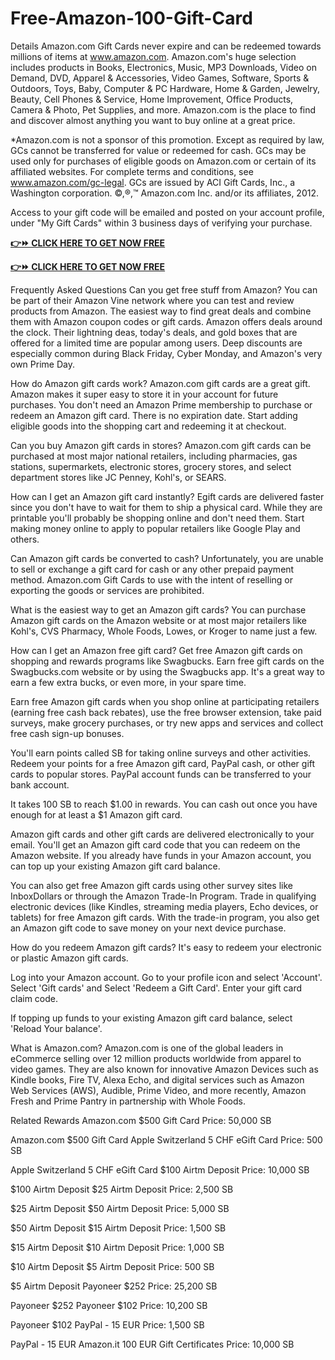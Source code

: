 # Free-Amazon-100-Gift-Card
Details
Amazon.com Gift Cards never expire and can be redeemed towards millions of items at www.amazon.com. Amazon.com's huge selection includes products in Books, Electronics, Music, MP3 Downloads, Video on Demand, DVD, Apparel & Accessories, Video Games, Software, Sports & Outdoors, Toys, Baby, Computer & PC Hardware, Home & Garden, Jewelry, Beauty, Cell Phones & Service, Home Improvement, Office Products, Camera & Photo, Pet Supplies, and more. Amazon.com is the place to find and discover almost anything you want to buy online at a great price.

*Amazon.com is not a sponsor of this promotion. Except as required by law, GCs cannot be transferred for value or redeemed for cash. GCs may be used only for purchases of eligible goods on Amazon.com or certain of its affiliated websites. For complete terms and conditions, see www.amazon.com/gc-legal. GCs are issued by ACI Gift Cards, Inc., a Washington corporation. ©,®,™ Amazon.com Inc. and/or its affiliates, 2012.

Access to your gift code will be emailed and posted on your account profile, under "My Gift Cards" within 3 business days of verifying your purchase.

**[👉⏩ CLICK HERE TO GET NOW FREE](https://proofferzoness.com//Amazon)**

**[👉⏩ CLICK HERE TO GET NOW FREE](https://proofferzoness.com//Amazon)**

Frequently Asked Questions
Can you get free stuff from Amazon?
You can be part of their Amazon Vine network where you can test and review products from Amazon. The easiest way to find great deals and combine them with Amazon coupon codes or gift cards. Amazon offers deals around the clock. Their lightning deas, today's deals, and gold boxes that are offered for a limited time are popular among users. Deep discounts are especially common during Black Friday, Cyber Monday, and Amazon's very own Prime Day.


How do Amazon gift cards work?
Amazon.com gift cards are a great gift. Amazon makes it super easy to store it in your account for future purchases. You don't need an Amazon Prime membership to purchase or redeem an Amazon gift card. There is no expiration date. Start adding eligible goods into the shopping cart and redeeming it at checkout.


Can you buy Amazon gift cards in stores?
Amazon.com gift cards can be purchased at most major national retailers, including pharmacies, gas stations, supermarkets, electronic stores, grocery stores, and select department stores like JC Penney, Kohl's, or SEARS.


How can I get an Amazon gift card instantly?
Egift cards are delivered faster since you don't have to wait for them to ship a physical card. While they are printable you'll probably be shopping online and don't need them. Start making money online to apply to popular retailers like Google Play and others.


Can Amazon gift cards be converted to cash?
Unfortunately, you are unable to sell or exchange a gift card for cash or any other prepaid payment method. Amazon.com Gift Cards to use with the intent of reselling or exporting the goods or services are prohibited.


What is the easiest way to get an Amazon gift cards?
You can purchase Amazon gift cards on the Amazon website or at most major retailers like Kohl's, CVS Pharmacy, Whole Foods, Lowes, or Kroger to name just a few. 


How can I get an Amazon free gift card?
Get free Amazon gift cards on shopping and rewards programs like Swagbucks. Earn free gift cards on the Swagbucks.com website or by using the Swagbucks app. It's a great way to earn a few extra bucks, or even more, in your spare time.

Earn free Amazon gift cards when you shop online at participating retailers (earning free cash back rebates), use the free browser extension, take paid surveys, make grocery purchases, or try new apps and services and collect free cash sign-up bonuses.

You'll earn points called SB for taking online surveys and other activities. Redeem your points for a free Amazon gift card, PayPal cash, or other gift cards to popular stores. PayPal account funds can be transferred to your bank account.

It takes 100 SB to reach $1.00 in rewards. You can cash out once you have enough for at least a $1 Amazon gift card.

Amazon gift cards and other gift cards are delivered electronically to your email. You'll get an Amazon gift card code that you can redeem on the Amazon website. If you already have funds in your Amazon account, you can top up your existing Amazon gift card balance.

You can also get free Amazon gift cards using other survey sites like InboxDollars or through the Amazon Trade-In Program. Trade in qualifying electronic devices (like Kindles, streaming media players, Echo devices, or tablets) for free Amazon gift cards. With the trade-in program, you also get an Amazon gift code to save money on your next device purchase.


How do you redeem Amazon gift cards?
It's easy to redeem your electronic or plastic Amazon gift cards.

Log into your Amazon account.
Go to your profile icon and select 'Account'.
Select 'Gift cards' and Select 'Redeem a Gift Card'.
Enter your gift card claim code.

If topping up funds to your existing Amazon gift card balance, select 'Reload Your balance'.

What is Amazon.com?
Amazon.com is one of the global leaders in eCommerce selling over 12 million products worldwide from apparel to video games. They are also known for innovative Amazon Devices such as Kindle books, Fire TV, Alexa Echo, and digital services such as Amazon Web Services (AWS), Audible, Prime Video, and more recently, Amazon Fresh and Prime Pantry in partnership with Whole Foods.

Related Rewards
Amazon.com $500 Gift Card
Price: 50,000 SB

Amazon.com $500 Gift Card
Apple Switzerland 5 CHF eGift Card
Price: 500 SB

Apple Switzerland 5 CHF eGift Card
$100 Airtm Deposit
Price: 10,000 SB

$100 Airtm Deposit
$25 Airtm Deposit
Price: 2,500 SB

$25 Airtm Deposit
$50 Airtm Deposit
Price: 5,000 SB

$50 Airtm Deposit
$15 Airtm Deposit
Price: 1,500 SB

$15 Airtm Deposit
$10 Airtm Deposit
Price: 1,000 SB

$10 Airtm Deposit
$5 Airtm Deposit
Price: 500 SB

$5 Airtm Deposit
Payoneer $252
Price: 25,200 SB

Payoneer $252
Payoneer $102
Price: 10,200 SB

Payoneer $102
PayPal - 15 EUR
Price: 1,500 SB

PayPal - 15 EUR
Amazon.it 100 EUR Gift Certificates
Price: 10,000 SB
